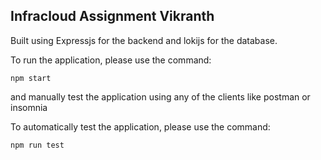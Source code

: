 ## Infracloud Assignment Vikranth

Built using Expressjs for the backend and lokijs for the database.

To run the application, please use the command:

`npm start`

and manually test the application using any of the clients like postman or insomnia

To automatically test the application, please use the command:

`npm run test`
